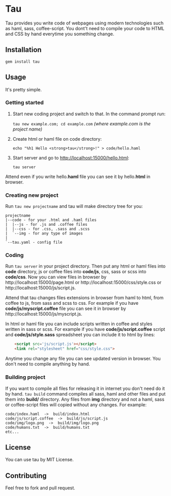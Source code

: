 Tau
===

Tau provides you write code of webpages using modern technologies such as 
haml, sass, coffee-script. You dont't need to compile your code to HTML and
CSS by hand everytime you something change.

Installation
------------

    gem install tau

Usage
-----

It's pretty simple.

### Getting started

1. Start new coding project and switch to that. In the command prompt run:

    `tau new example.com; cd example.com` *(where example.com is the project name)*

2. Create html or haml file on code directory:

    `echo "%h1 Hello <strong>tau</strong>!" > code/hello.haml`

3. Start server and go to [http://localhost:15000/hello.html](http://localhost:15000/hello.html):

    `tau server`

Attend even if you write hello.**haml** file you can see it by hello.**html**
in browser.

### Creating new project

Run `tau new projectname` and tau will make directory tree for you:
  
    projectname
    |--code - for your .html and .haml files
    |  |--js - for .js and .coffee files
    |  |--css - for .css, .sass and .scss
    |  `--img - for any type of images
    |
    `--tau.yaml - config file 

### Coding

Run `tau server` in your project directory. Then put any html or haml files
into **code** directory, js or coffee files into **code/js**, css, sass or
scss into **code/css**. Now you can view files in browser by 
http://localhost:15000/page.html or http://localhost:15000/css/style.css or 
http://localhost:15000/js/script.js.

Attend that tau changes files extensions in browser from haml to html, from 
coffee to js, from sass and scss to css. For example if you have 
**code/js/myscript.coffee** file you can see it in browser by 
http://localhost:15000/js/myscript.js.

In html or haml file you can include scripts written in coffee and styles 
written in sass or scss. For example if you have **code/js/script.coffee** 
script and **code/js/style.sass** spreadsheet you can include it to html by 
lines:
```html
    <script src='js/script.js'></script>
    <link rel="stylesheet" href="css/style.css">
```
Anytime you change any file you can see updated version in browser. You don't 
need to compile anything by hand.

### Building project

If you want to compile all files for releasing it in internet you don't need do
it by hand. `tau build` command compiles all sass, haml and other files and put
them into **build/** directory. Any files from **img** directory and not a haml, sass 
or coffee-script files will copied without any changes. For example:
```
code/index.haml  ->  build/index.html
code/js/script.coffee  ->  build/js/script.js
code/img/logo.png  ->  build/img/logo.png
code/humans.txt  ->  build/humans.txt
etc...
```

License
-------

You can use tau by MIT License.

Contributing
------------

Feel free to fork and pull request.
